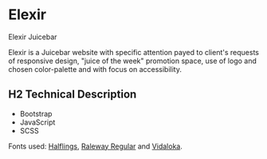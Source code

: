 # Elexir
Elexir Juicebar

Elexir is a Juicebar website with specific attention payed to client's requests of responsive design, "juice of the week" promotion space, use of logo and chosen color-palette and with focus on accessibility.

## H2 Technical Description

- Bootstrap
- JavaScript
- SCSS

Fonts used: [Halflings](https://www.wfonts.com/font/glyphicons-halflings), [Raleway Regular](https://www.fontsquirrel.com/fonts/raleway) and [Vidaloka](https://www.fontsquirrel.com/fonts/vidaloka).
